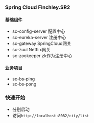 ### Spring Cloud Finchley.SR2


#### 基础组件
- sc-config-server 配置中心
- sc-eureka-server 注册中心
- sc-gateway SpringCloud网关
- sc-zuul Netflix网关
- sc-zookeeper zk作为注册中心

#### 业务项目
- sc-bs-ping
- sc-bs-pong 

### 快速开始
- 分别启动
- 访问`http://localhost:8082/city/list`